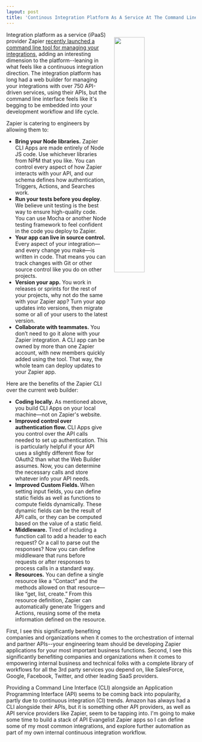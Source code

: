 ```yaml
---
layout: post
title: 'Continous Integration Platform As A Service At The Command Line'
---
```

<p><img style="padding: 15px;" src="http://kinlane-productions.s3.amazonaws.com/api_evangelist_site/blog/screen_shot_2017_04_17_at_12.55.54_pm.png" alt="" width="40%" align="right" /></p>
<p>Integration platform as a service (iPaaS) provider Zapier <a href="https://zapier.com/engineering/zapier-command-line-interface/">recently launched a command line tool for managing your integrations</a>, adding an interesting dimension to the platform--leaning in what feels like a continuous integration direction. The integration platform has long had a web builder for managing your integrations with over 750 API-driven services, using their APIs, but the command line interface feels like it's begging to be embedded into your development workflow and life cycle.&nbsp;</p>
<p>Zapier is catering to engineers by allowing them to:</p>
<ul>
<li><strong>Bring your Node libraries.</strong> Zapier CLI Apps are made entirely of Node JS code. Use whichever libraries from NPM that you like. You can control every aspect of how Zapier interacts with your API, and our schema defines how authentication, Triggers, Actions, and Searches work.</li>
<li><strong>Run your tests before you deploy</strong>. We believe unit testing is the best way to ensure high-quality code. You can use Mocha or another Node testing framework to feel confident in the code you deploy to Zapier.</li>
<li><strong>Your app can live in source control.</strong> Every aspect of your integration&mdash;and every change you make&mdash;is written in code. That means you can track changes with Git or other source control like you do on other projects.</li>
<li><strong>Version your app.</strong> You work in releases or sprints for the rest of your projects, why not do the same with your Zapier app? Turn your app updates into versions, then migrate some or all of your users to the latest version.</li>
<li><strong>Collaborate with teammates.</strong> You don&rsquo;t need to go it alone with your Zapier integration. A CLI app can be owned by more than one Zapier account, with new members quickly added using the tool. That way, the whole team can deploy updates to your Zapier app.</li>
</ul>
<p>Here are the benefits of the Zapier CLI over the current web builder:</p>
<ul>
<li><strong>Coding locally.</strong> As mentioned above, you build CLI Apps on your local machine&mdash;not on Zapier's website.</li>
<li><strong>Improved control over authentication flow. </strong>CLI Apps give you control over the API calls needed to set up authentication. This is particularly helpful if your API uses a slightly different flow for OAuth2 than what the Web Builder assumes. Now, you can determine the necessary calls and store whatever info your API needs.</li>
<li><strong>Improved Custom Fields. </strong>When setting input fields, you can define static fields as well as functions to compute fields dynamically. These dynamic fields can be the result of API calls, or they can be computed based on the value of a static field.</li>
<li><strong>Middleware.</strong> Tired of including a function call to add a header to each request? Or a call to parse out the responses? Now you can define middleware that runs before requests or after responses to process calls in a standard way.</li>
<li><strong>Resources.</strong> You can define a single resource like a &ldquo;Contact&rdquo; and the methods allowed on that resource&mdash;like &ldquo;get, list, create.&rdquo; From this resource definition, Zapier can automatically generate Triggers and Actions, reusing some of the meta information defined on the resource.</li>
</ul>
<p>First, I see this significantly benefiting companies and organizations when it comes to the orchestration of internal and partner APIs--your engineering team should be developing Zapier applications for your most important business functions. Second,&nbsp;I see this significantly benefiting companies and organizations when it comes to empowering&nbsp;internal business and technical folks with a complete library of workflows for all the 3rd party services you depend on, like SalesForce, Google, Facebook, Twitter, and other leading SaaS providers.</p>
<p>Providing a Command Line Interface (CLI) alongside an Application Programming Interface (API) seems to be coming back into popularity, partly due to continuous integration (CI) trends. Amazon has always had a CLI alongside their APIs, but it is something other API providers, as well as API service providers like Zapier, seem to be tapping into. I'm going to make some time to build a stack of API Evangelist Zapier apps so I can define some of my most common integrations, and explore further automation as part of my own internal continuous integration workflow.</p>